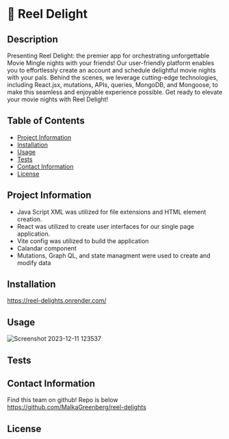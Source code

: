 #  🍿 Reel Delight 
  
## Description

Presenting Reel Delight: the premier app for orchestrating unforgettable Movie Mingle nights with your friends! Our user-friendly platform enables you to effortlessly create an account and schedule delightful movie nights with your pals. Behind the scenes, we leverage cutting-edge technologies, including React.jsx, mutations, APIs, queries, MongoDB, and Mongoose, to make this seamless and enjoyable experience possible. Get ready to elevate your movie nights with Reel Delight!


## Table of Contents

* [Project Information](#project-information)<br>
* [Installation](#installation)<br>
* [Usage](#usage)<br>
* [Tests](#tests)<br>
* [Contact Information](#contact-information)<br>
* [License](#license)

## Project Information
* Java Script XML was utilized for file extensions and HTML element creation.
* React was utilized to create user interfaces for our single page application.
* Vite config was utilized to build the application 
* Calandar component
* Mutations, Graph QL, and state managment were used to create and modify data 



## Installation
https://reel-delights.onrender.com/


## Usage
![Screenshot 2023-12-11 123537](https://github.com/BrielleBroadt/React-Portfolio/assets/135186013/3c357d9f-a094-419d-be78-68a76af97175)





## Tests



## Contact Information
Find this team on github! Repo is below
https://github.com/MalkaGreenberg/reel-delights


## License 

